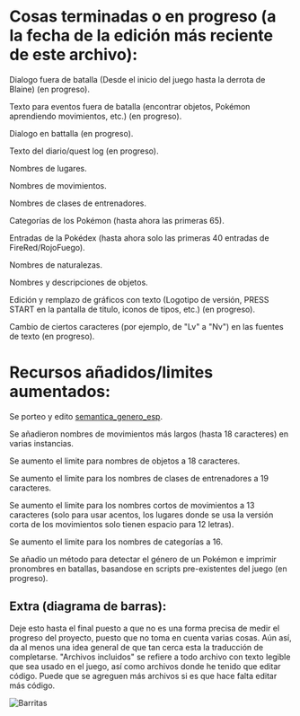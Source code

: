 # Cosas terminadas o en progreso (a la fecha de la edición más reciente de este archivo):

Dialogo fuera de batalla (Desde el inicio del juego hasta la derrota de Blaine) (en progreso).

Texto para eventos fuera de batalla (encontrar objetos, Pokémon aprendiendo movimientos, etc.) (en progreso).

Dialogo en battalla (en progreso).

Texto del diario/quest log (en progreso).

Nombres de lugares.

Nombres de movimientos.

Nombres de clases de entrenadores.

Categorías de los Pokémon (hasta ahora las primeras 65).

Entradas de la Pokédex (hasta ahora solo las primeras 40 entradas de FireRed/RojoFuego).

Nombres de naturalezas.

Nombres y descripciones de objetos.

Edición y remplazo de gráficos con texto (Logotipo de versión, PRESS START en la pantalla de titulo, iconos de tipos, etc.) (en progreso).

Cambio de ciertos caracteres (por ejemplo, de "Lv" a "Nv") en las fuentes de texto (en progreso).


# Recursos añadidos/limites aumentados:

Se porteo y edito [semantica_genero_esp](https://github.com/J2M2/pokeemerald/tree/semantica_genero_esp).

Se añadieron nombres de movimientos más largos (hasta 18 caracteres) en varias instancias.

Se aumento el limite para nombres de objetos a 18 caracteres.

Se aumento el limite para los nombres de clases de entrenadores a 19 caracteres.

Se aumento el limite para los nombres cortos de movimientos a 13 caracteres (solo para usar acentos, los lugares donde se usa la versión corta de los movimientos 
solo tienen espacio para 12 letras).

Se aumento el limite para los nombres de categorías a 16.

Se añadio un método para detectar el género de un Pokémon e imprimir pronombres en batallas, basandose en scripts pre-existentes del juego
(en progreso).

## Extra (diagrama de barras):
Deje esto hasta el final puesto a que no es una forma precisa de medir el progreso del proyecto, puesto que no toma en cuenta varias cosas.
Aún así, da al menos una idea general de que tan cerca esta la traducción de completarse.
"Archivos incluidos" se refiere a todo archivo con texto legible que sea usado en el juego, así como archivos donde he tenido que editar código. 
Puede que se agreguen más archivos si es que hace falta editar más código.

![Barritas](https://user-images.githubusercontent.com/57023612/184527692-d9bea9e5-2b9d-4c53-bc11-65dd61f1a979.png)
